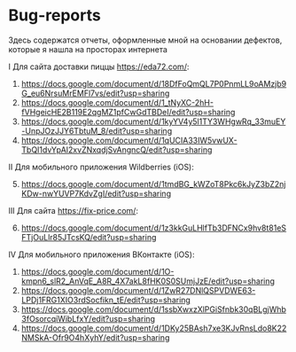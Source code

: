 # Bug-reports
Здесь содержатся отчеты, оформленные мной на основании дефектов, которые я нашла на просторах интернета

I Для сайта доставки пиццы https://eda72.com/:

1. https://docs.google.com/document/d/18DfFoQmQL7P0PnmLL9oAMzjb9G_eu6NrsuMrEMFl7vs/edit?usp=sharing
2. https://docs.google.com/document/d/1_tNyXC-2hH-fVHgeicHE2B119E2qgMZ1pfCwGdTBDeI/edit?usp=sharing
3. https://docs.google.com/document/d/1kyYV4y5l1TY3WHgwRq_33muEY-UnpJOzJJY6TbtuM_8/edit?usp=sharing
4. https://docs.google.com/document/d/1qUCIA33IW5vwUX-TbQI1dvYpAI2xvZNxqdjSvAngncQ/edit?usp=sharing

II Для мобильного приложения Wildberries (iOS):

5. https://docs.google.com/document/d/1tmdBG_kWZoT8Pkc6kJyZ3bZ2njKDw-nwYUVP7KdvZgI/edit?usp=sharing

III Для сайта https://fix-price.com/:

6. https://docs.google.com/document/d/1z3kkGuLHlfTb3DFNCx9hv8t81eSFTjOuLlr85JTcsKQ/edit?usp=sharing

IV Для мобильного приложения ВКонтакте (iOS):
1. https://docs.google.com/document/d/1O-kmpn6_slR2_AnVqE_A8R_4X7akL8fHK0S0SUmjJzE/edit?usp=sharing
2. https://docs.google.com/document/d/1ZwR27DNlQSPVDWE63-LPDj1FRG1XIO3rdSocfikn_tE/edit?usp=sharing
3. https://docs.google.com/document/d/1ssbXwxzXlPGiSfnbk30qBLgjWhb3fOsorcqiWibLfxY/edit?usp=sharing
4. https://docs.google.com/document/d/1DKy25BAsh7xe3KJvRnsLdo8K22NMSkA-Ofr9O4hXyhY/edit?usp=sharing
